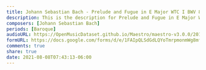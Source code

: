 ```yaml
---
title: Johann Sebastian Bach - Prelude and Fugue in E Major WTC I BWV 854 (1)
description: This is the description for Prelude and Fugue in E Major WTC I BWV 854 by Johann Sebastian Bach
composers: [Johann Sebastian Bach]
periods: [Baroque]
audioURL: https://OpenMusicDataset.github.io/Maestro/maestro-v3.0.0/2013/ORIG-MIDI_02_7_6_13_Group__MID--AUDIO_08_R1_2013_wav--1.midi
formURL: https://docs.google.com/forms/d/e/1FAIpQLSdGdLQYoTmrpmonmWg8mfCundYHjTgFUWaeRqMSAg4j0-zkOA/viewform
comments: true
share: true
date: 2021-08-08T07:43:13-06:00
---
```

